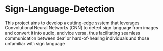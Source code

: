 # Sign-Language-Detection
This project aims to develop a cutting-edge system that leverages Convolutional Neural Networks (CNN) to detect sign language from images and convert it into audio, and vice versa, thus facilitating seamless communication between deaf or hard-of-hearing individuals and those unfamiliar with sign language
